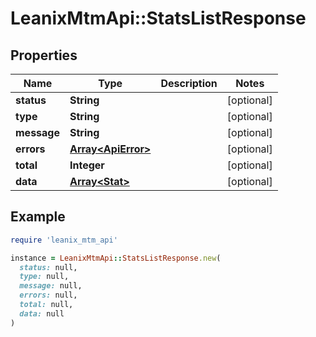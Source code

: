 # LeanixMtmApi::StatsListResponse

## Properties

| Name | Type | Description | Notes |
| ---- | ---- | ----------- | ----- |
| **status** | **String** |  | [optional] |
| **type** | **String** |  | [optional] |
| **message** | **String** |  | [optional] |
| **errors** | [**Array&lt;ApiError&gt;**](ApiError.md) |  | [optional] |
| **total** | **Integer** |  | [optional] |
| **data** | [**Array&lt;Stat&gt;**](Stat.md) |  | [optional] |

## Example

```ruby
require 'leanix_mtm_api'

instance = LeanixMtmApi::StatsListResponse.new(
  status: null,
  type: null,
  message: null,
  errors: null,
  total: null,
  data: null
)
```

